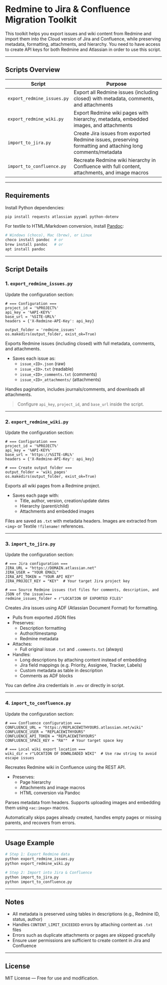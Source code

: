# Redmine to Jira & Confluence Migration Toolkit

This toolkit helps you export issues and wiki content from Redmine and import them into the Cloud version of Jira and Confluence, while preserving metadata, formatting, attachments, and hierarchy. You need to have access to create API keys for both Redmine and Atlassian in order to use this script.

---

## Scripts Overview

| Script | Purpose |
|--------|---------|
| `export_redmine_issues.py` | Export all Redmine issues (including closed) with metadata, comments, and attachments |
| `export_redmine_wiki.py`   | Export Redmine wiki pages with hierarchy, metadata, embedded images, and attachments |
| `import_to_jira.py`        | Create Jira issues from exported Redmine issues, preserving formatting and attaching long comments/metadata |
| `import_to_confluence.py`  | Recreate Redmine wiki hierarchy in Confluence with full content, attachments, and image macros |

---

## Requirements

Install Python dependencies:

```bash
pip install requests atlassian pyyaml python-dotenv
```

For textile to HTML/Markdown conversion, install [Pandoc](https://pandoc.org):

```bash
# Windows (choco), Mac (brew), or Linux
choco install pandoc  # or
brew install pandoc   # or
apt install pandoc
```

---

## Script Details

### 1. `export_redmine_issues.py`

Update the configuration section:

~~~
# === Configuration ===
project_id = '%PROJECT%'
api_key = '%API-KEY%'
base_url = '%SITE-URL%'
headers = {'X-Redmine-API-Key': api_key}

output_folder = 'redmine_issues'
os.makedirs(output_folder, exist_ok=True)
~~~

Exports Redmine issues (including closed) with full metadata, comments, and attachments.

- Saves each issue as:
  - `issue_<ID>.json` (raw)
  - `issue_<ID>.txt` (readable)
  - `issue_<ID>_comments.txt` (comments)
  - `issue_<ID>_attachments/` (attachments)

Handles pagination, includes journals/comments, and downloads all attachments.

> Configure `api_key`, `project_id`, and `base_url` inside the script.

---

### 2. `export_redmine_wiki.py`

Update the configuration section:

~~~
# === Configuration ===
project_id = '%PROJECT%'
api_key = '%API-KEY%'
base_url = 'https://%SITE-URL%'
headers = {'X-Redmine-API-Key': api_key}

# === Create output folder ===
output_folder = 'wiki_pages'
os.makedirs(output_folder, exist_ok=True)
~~~

Exports all wiki pages from a Redmine project.

- Saves each page with:
  - Title, author, version, creation/update dates
  - Hierarchy (parent/child)
  - Attachments and embedded images

Files are saved as `.txt` with metadata headers. Images are extracted from `<img>` or Textile `!filename!` references.

---

### 3. `import_to_jira.py`

Update the configuration section:

~~~
# === Jira configuration ===
JIRA_URL = "https://DOMAIN.atlassian.net"
JIRA_USER = "YOUR EMAIL"
JIRA_API_TOKEN = "YOUR API KEY"
JIRA_PROJECT_KEY = "KEY"  # Your target Jira project key

# === Source Redmine issues (txt files for comments, description, and JSON of the issue)===
redmine_issues_folder = r"LOCATION OF EXPORTED FILES"
~~~

Creates Jira issues using ADF (Atlassian Document Format) for formatting.

- Pulls from exported JSON files
- Preserves:
  - Description formatting
  - Author/timestamp
  - Redmine metadata
- Attaches:
  - Full original issue `.txt` and `.comments.txt` (always)
- Handles:
  - Long descriptions by attaching content instead of embedding
  - Jira field mappings (e.g. Priority, Assignee, Tracker, Labels)
  - Custom metadata as table in description
  - Comments as ADF blocks

You can define Jira credentials in `.env` or directly in script.

---

### 4. `import_to_confluence.py`

Update the configuration section:

~~~
# === Confluence configuration ===
CONFLUENCE_URL = "https://REPLACEWITHYOURS.atlassian.net/wiki"
CONFLUENCE_USER = "REPLACEWITHYOURS"
CONFLUENCE_API_TOKEN = "REPLACEWITHYOURS"
CONFLUENCE_SPACE_KEY = "RA""  # Your target space key

# === Local wiki export location ===
wiki_dir = r"LOCATION OF DOWNLOADED WIKI"  # Use raw string to avoid escape issues
~~~

Recreates Redmine wiki in Confluence using the REST API.

- Preserves:
  - Page hierarchy
  - Attachments and image macros
  - HTML conversion via Pandoc

Parses metadata from headers. Supports uploading images and embedding them using `<ac:image>` macros.

Automatically skips pages already created, handles empty pages or missing parents, and recovers from errors.

---

## Usage Example

```bash
# Step 1: Export Redmine data
python export_redmine_issues.py
python export_redmine_wiki.py

# Step 2: Import into Jira & Confluence
python import_to_jira.py
python import_to_confluence.py
```

---

## Notes

- All metadata is preserved using tables in descriptions (e.g., Redmine ID, status, author)
- Handles `CONTENT_LIMIT_EXCEEDED` errors by attaching content as `.txt` files
- Errors such as duplicate attachments or pages are skipped gracefully
- Ensure user permissions are sufficient to create content in Jira and Confluence

---

## License

MIT License — Free for use and modification.


